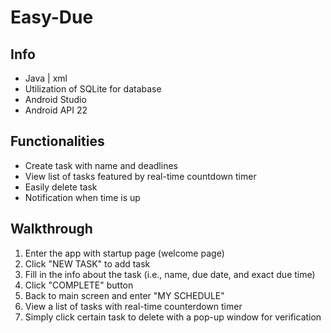 # Easy-Due

## Info
- Java | xml
- Utilization of SQLite for database 
- Android Studio
- Android API 22

## Functionalities
- Create task with name and deadlines
- View list of tasks featured by real-time countdown timer
- Easily delete task
- Notification when time is up

## Walkthrough
1. Enter the app with startup page (welcome page)
2. Click "NEW TASK" to add task
3. Fill in the info about the task (i.e., name, due date, and exact due time)
4. Click "COMPLETE" button
5. Back to main screen and enter "MY SCHEDULE"
6. View a list of tasks with real-time counterdown timer
7. Simply click certain task to delete with a pop-up window for verification
